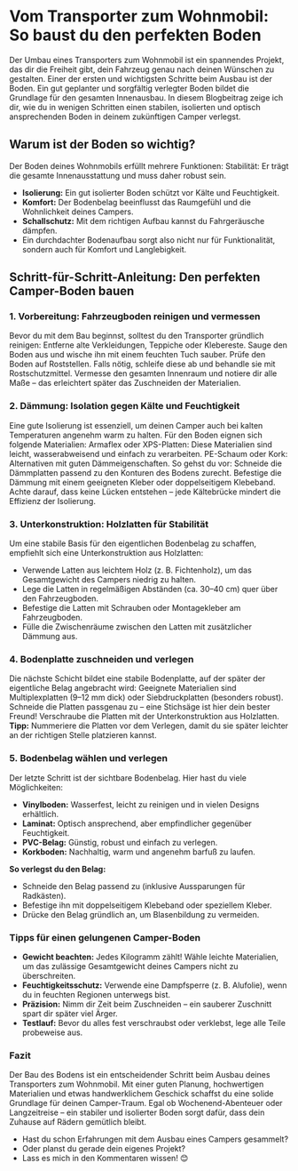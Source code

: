# Vom Transporter zum Wohnmobil: So baust du den perfekten Boden

Der Umbau eines Transporters zum Wohnmobil ist ein spannendes Projekt, das dir die Freiheit gibt, dein Fahrzeug genau nach deinen Wünschen zu gestalten. Einer der ersten und wichtigsten Schritte beim Ausbau ist der Boden. Ein gut geplanter und sorgfältig verlegter Boden bildet die Grundlage für den gesamten Innenausbau. In diesem Blogbeitrag zeige ich dir, wie du in wenigen Schritten einen stabilen, isolierten und optisch ansprechenden Boden in deinem zukünftigen Camper verlegst.

## Warum ist der Boden so wichtig?

Der Boden deines Wohnmobils erfüllt mehrere Funktionen:
Stabilität: Er trägt die gesamte Innenausstattung und muss daher robust sein.

- **Isolierung:** Ein gut isolierter Boden schützt vor Kälte und Feuchtigkeit.
- **Komfort:** Der Bodenbelag beeinflusst das Raumgefühl und die Wohnlichkeit deines Campers.
- **Schallschutz:** Mit dem richtigen Aufbau kannst du Fahrgeräusche dämpfen.
- Ein durchdachter Bodenaufbau sorgt also nicht nur für Funktionalität, sondern auch für Komfort und Langlebigkeit.

## Schritt-für-Schritt-Anleitung: Den perfekten Camper-Boden bauen

### 1. Vorbereitung: Fahrzeugboden reinigen und vermessen

Bevor du mit dem Bau beginnst, solltest du den Transporter gründlich reinigen:
Entferne alte Verkleidungen, Teppiche oder Klebereste.
Sauge den Boden aus und wische ihn mit einem feuchten Tuch sauber.
Prüfe den Boden auf Roststellen. Falls nötig, schleife diese ab und behandle sie mit Rostschutzmittel.
Vermesse den gesamten Innenraum und notiere dir alle Maße – das erleichtert später das Zuschneiden der Materialien.

### 2. Dämmung: Isolation gegen Kälte und Feuchtigkeit

Eine gute Isolierung ist essenziell, um deinen Camper auch bei kalten Temperaturen angenehm warm zu halten. Für den Boden eignen sich folgende Materialien:
Armaflex oder XPS-Platten: Diese Materialien sind leicht, wasserabweisend und einfach zu verarbeiten.
PE-Schaum oder Kork: Alternativen mit guten Dämmeigenschaften.
So gehst du vor:
Schneide die Dämmplatten passend zu den Konturen des Bodens zurecht.
Befestige die Dämmung mit einem geeigneten Kleber oder doppelseitigem Klebeband.
Achte darauf, dass keine Lücken entstehen – jede Kältebrücke mindert die Effizienz der Isolierung.

### 3. Unterkonstruktion: Holzlatten für Stabilität

Um eine stabile Basis für den eigentlichen Bodenbelag zu schaffen, empfiehlt sich eine Unterkonstruktion aus Holzlatten:

- Verwende Latten aus leichtem Holz (z. B. Fichtenholz), um das Gesamtgewicht des Campers niedrig zu halten.
- Lege die Latten in regelmäßigen Abständen (ca. 30–40 cm) quer über den Fahrzeugboden.
- Befestige die Latten mit Schrauben oder Montagekleber am Fahrzeugboden.
- Fülle die Zwischenräume zwischen den Latten mit zusätzlicher Dämmung aus.

### 4. Bodenplatte zuschneiden und verlegen

Die nächste Schicht bildet eine stabile Bodenplatte, auf der später der eigentliche Belag angebracht wird:
Geeignete Materialien sind Multiplexplatten (9–12 mm dick) oder Siebdruckplatten (besonders robust).
Schneide die Platten passgenau zu – eine Stichsäge ist hier dein bester Freund!
Verschraube die Platten mit der Unterkonstruktion aus Holzlatten.
**Tipp:** Nummeriere die Platten vor dem Verlegen, damit du sie später leichter an der richtigen Stelle platzieren kannst.

### 5. Bodenbelag wählen und verlegen

Der letzte Schritt ist der sichtbare Bodenbelag. Hier hast du viele Möglichkeiten:

- **Vinylboden:**
  Wasserfest, leicht zu reinigen und in vielen Designs erhältlich.
- **Laminat:** Optisch ansprechend, aber empfindlicher gegenüber Feuchtigkeit.
- **PVC-Belag:** Günstig, robust und einfach zu verlegen.
- **Korkboden:** Nachhaltig, warm und angenehm barfuß zu laufen.

**So verlegst du den Belag:**

- Schneide den Belag passend zu (inklusive Aussparungen für Radkästen).
- Befestige ihn mit doppelseitigem Klebeband oder speziellem Kleber.
- Drücke den Belag gründlich an, um Blasenbildung zu vermeiden.

### Tipps für einen gelungenen Camper-Boden

- **Gewicht beachten:** Jedes Kilogramm zählt! Wähle leichte Materialien, um das zulässige Gesamtgewicht deines Campers nicht zu überschreiten.
- **Feuchtigkeitsschutz:** Verwende eine Dampfsperre (z. B. Alufolie), wenn du in feuchten Regionen unterwegs bist.
- **Präzision:** Nimm dir Zeit beim Zuschneiden – ein sauberer Zuschnitt spart dir später viel Ärger.
- **Testlauf:** Bevor du alles fest verschraubst oder verklebst, lege alle Teile probeweise aus.

### Fazit

Der Bau des Bodens ist ein entscheidender Schritt beim Ausbau deines Transporters zum Wohnmobil. Mit einer guten Planung, hochwertigen Materialien und etwas handwerklichem Geschick schaffst du eine solide Grundlage für deinen Camper-Traum. Egal ob Wochenend-Abenteuer oder Langzeitreise – ein stabiler und isolierter Boden sorgt dafür, dass dein Zuhause auf Rädern gemütlich bleibt.

- Hast du schon Erfahrungen mit dem Ausbau eines Campers gesammelt?
- Oder planst du gerade dein eigenes Projekt?
- Lass es mich in den Kommentaren wissen! 😊
